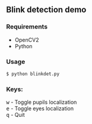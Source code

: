 ## Blink detection demo

### Requirements
* OpenCV2
* Python

### Usage
```bash
$ python blinkdet.py
```

### Keys:
<kbd>w</kbd> - Toggle pupils localization<br/>
<kbd>e</kbd> - Toggle eyes localization<br/>
<kbd>q</kbd> - Quit

